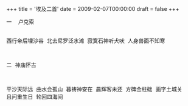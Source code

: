 +++
title = '埃及二首'
date = 2009-02-07T00:00:00
draft = false
+++

<div class="poem">
<pre>
一  卢克索

西行帝后埋沙谷  北去尼罗泛水滩
寂寞石神听犬吠  人身兽面不知寒

二  神庙怀古

平沙天际远  曲水会孤山
暮祷神安在  晨辉客未还
方碑金柱础  画字土城关
且问重生日  轮回四海间
</pre>
</div>
